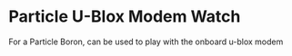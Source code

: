 # Particle U-Blox Modem Watch
 For a Particle Boron, can be used to play with the onboard u-blox modem
